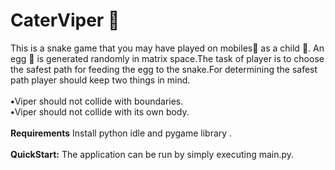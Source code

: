 # CaterViper :snake:
This is a snake game that you may have played on mobiles📱 as a child 👶. An egg 🍎 is generated randomly in  matrix space.The task of player
is to  choose the safest path for feeding  the egg to the snake.For determining the safest path player should keep two things in mind.<br><br>
<b>•</b>Viper should not collide with boundaries.<br>
<b>•</b>Viper should not collide with its own body.<br><br>
<b>Requirements</b>  Install  python idle and pygame library .<br><br>
<b>QuickStart:</b>  The application can be run by simply executing main.py.<br>








